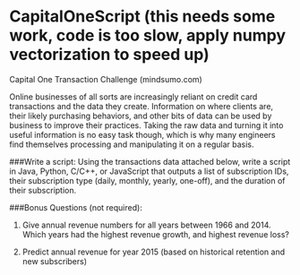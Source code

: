 # CapitalOneScript (this needs some work, code is too slow, apply numpy vectorization to speed up) 
Capital One Transaction Challenge (mindsumo.com)

Online businesses of all sorts are increasingly reliant on credit card transactions and the data they create. 
Information on where clients are, their likely purchasing behaviors, and other bits of data can be used by business to improve their practices. 
Taking the raw data and turning it into useful information is no easy task though, 
which is why many engineers find themselves processing and manipulating it on a regular basis.

###Write a script:
Using the transactions data attached below, write a script in Java, Python, C/C++, or JavaScript that outputs a list of subscription IDs, their subscription type (daily, monthly, yearly, one-off), and the duration of their subscription.

###Bonus Questions (not required):

1. Give annual revenue numbers for all years between 1966 and 2014. Which years had the highest revenue growth, and highest revenue loss?

2. Predict annual revenue for year 2015 (based on historical retention and new subscribers)

